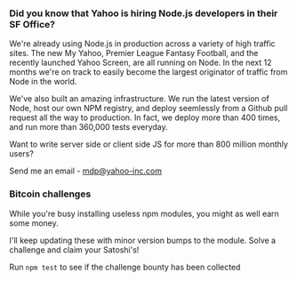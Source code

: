 ### Did you know that Yahoo is hiring Node.js developers in their SF Office?

We're already using Node.js in production across a variety of high traffic sites. The new My Yahoo,
Premier League Fantasy Football, and the recently launched Yahoo Screen, are
all running on Node. In the next 12 months we're on track to easily
become the largest originator of traffic from Node in the world.

We've also built an amazing infrastructure. We run the latest version of
Node, host our own NPM registry, and deploy seemlessly from a Github
pull request all the way to production. In fact, we deploy more than 400
times, and run more than 360,000 tests everyday.

Want to write server side or client side JS for more than 800 million monthly users?

Send me an email - mdp@yahoo-inc.com

### Bitcoin challenges

While you're busy installing useless npm modules, you might as
well earn some money.

I'll keep updating these with minor version bumps to the module. Solve a challenge
and claim your Satoshi's!

Run `npm test` to see if the challenge bounty has been collected
